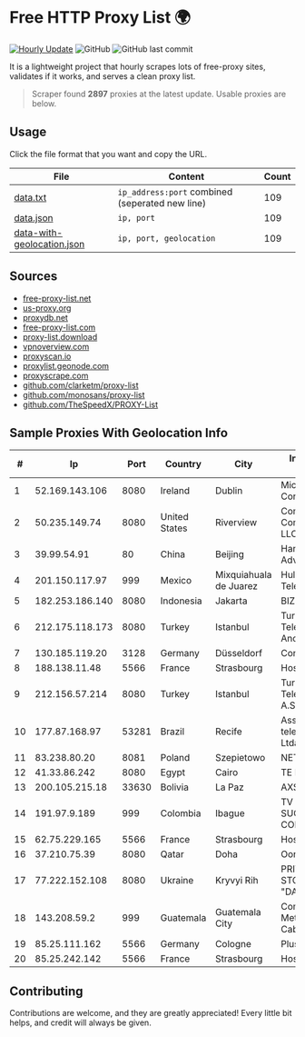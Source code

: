 
# Free HTTP Proxy List 🌍

[![Hourly Update](https://github.com/mertguvencli/http-proxy-list/actions/workflows/main.yml/badge.svg?branch=main)](https://github.com/mertguvencli/http-proxy-list/actions/workflows/main.yml)
![GitHub](https://img.shields.io/github/license/mertguvencli/http-proxy-list)
![GitHub last commit](https://img.shields.io/github/last-commit/mertguvencli/http-proxy-list)

It is a lightweight project that hourly scrapes lots of free-proxy sites, validates if it works, and serves a clean proxy list.


> Scraper found **2897** proxies at the latest update. Usable proxies are below.

## Usage

Click the file format that you want and copy the URL.


|File|Content|Count|
|----|-------|-----|
|[data.txt](https://raw.githubusercontent.com/mertguvencli/http-proxy-list/main/proxy-list/data.txt)|`ip_address:port` combined (seperated new line)|109|
|[data.json](https://raw.githubusercontent.com/mertguvencli/http-proxy-list/main/proxy-list/data.json)|`ip, port`|109|
|[data-with-geolocation.json](https://raw.githubusercontent.com/mertguvencli/http-proxy-list/main/proxy-list/data-with-geolocation.json)|`ip, port, geolocation`|109|

## Sources

* [free-proxy-list.net](https://free-proxy-list.net)
* [us-proxy.org](https://www.us-proxy.org)
* [proxydb.net](http://proxydb.net)
* [free-proxy-list.com](https://free-proxy-list.com/?page=&port=&type%5B%5D=http&type%5B%5D=https&up_time=0&search=Search)
* [proxy-list.download](https://www.proxy-list.download/HTTP)
* [vpnoverview.com](https://vpnoverview.com/privacy/anonymous-browsing/free-proxy-servers)
* [proxyscan.io](https://www.proxyscan.io)
* [proxylist.geonode.com](https://proxylist.geonode.com/api/proxy-list?limit=300&page=1&sort_by=lastChecked&sort_type=desc&protocols=http,https)
* [proxyscrape.com](https://api.proxyscrape.com/v2/?request=displayproxies&protocol=http&timeout=10000&country=all&ssl=all&anonymity=all)
* [github.com/clarketm/proxy-list](https://raw.githubusercontent.com/clarketm/proxy-list/master/proxy-list-raw.txt)
* [github.com/monosans/proxy-list](https://raw.githubusercontent.com/monosans/proxy-list/main/proxies/http.txt)
* [github.com/TheSpeedX/PROXY-List](https://raw.githubusercontent.com/TheSpeedX/PROXY-List/master/http.txt)


## Sample Proxies With Geolocation Info

|#|Ip|Port|Country|City|Internet Service Provider|
|-|--|----|-------|----|-------------------------|
|1|52.169.143.106|8080|Ireland|Dublin|Microsoft Corporation|
|2|50.235.149.74|8080|United States|Riverview|Comcast Cable Communications, LLC|
|3|39.99.54.91|80|China|Beijing|Hangzhou Alibaba Advertising Co|
|4|201.150.117.97|999|Mexico|Mixquiahuala de Juarez|Hulux Telecomunicaciones|
|5|182.253.186.140|8080|Indonesia|Jakarta|BIZNET|
|6|212.175.118.173|8080|Turkey|Istanbul|Turk Telekomunikasyon Anonim Sirketi|
|7|130.185.119.20|3128|Germany|Düsseldorf|Contabo GmbH|
|8|188.138.11.48|5566|France|Strasbourg|Host Europe GmbH|
|9|212.156.57.214|8080|Turkey|Istanbul|Turk Telekomunikasyon A.S|
|10|177.87.168.97|53281|Brazil|Recife|Asstelecom telecomunicaÔÔo Ltda me|
|11|83.238.80.20|8081|Poland|Szepietowo|NETIA|
|12|41.33.86.242|8080|Egypt|Cairo|TE Data|
|13|200.105.215.18|33630|Bolivia|La Paz|AXS Bolivia S. A.|
|14|191.97.9.189|999|Colombia|Ibague|TV AZTECA SUCURSAL COLOMBIA|
|15|62.75.229.165|5566|France|Strasbourg|Host Europe GmbH|
|16|37.210.75.39|8080|Qatar|Doha|Ooredoo Q.S.C.|
|17|77.222.152.108|8080|Ukraine|Kryvyi Rih|PRIVATE JOINT STOCK COMPANY "DATAGROUP"|
|18|143.208.59.2|999|Guatemala|Guatemala City|Comunicaciones Metropolitanas Cablecolor|
|19|85.25.111.162|5566|Germany|Cologne|PlusServer GmbH|
|20|85.25.242.142|5566|France|Strasbourg|Host Europe GmbH|



## Contributing

Contributions are welcome, and they are greatly appreciated! Every
little bit helps, and credit will always be given.

